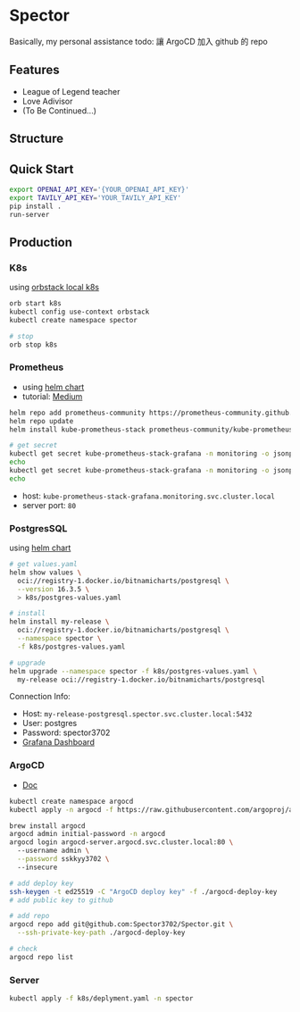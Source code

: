 # Spector
Basically, my personal assistance
todo: 讓 ArgoCD 加入 github 的 repo

## Features
- League of Legend teacher
- Love Adivisor
- (To Be Continued...)

## Structure


## Quick Start
```bash
export OPENAI_API_KEY='{YOUR_OPENAI_API_KEY}'
export TAVILY_API_KEY='YOUR_TAVILY_API_KEY'
pip install .
run-server
```

## Production

### K8s
using [orbstack local k8s](https://docs.orbstack.dev/kubernetes/)

```bash
orb start k8s
kubectl config use-context orbstack
kubectl create namespace spector

# stop
orb stop k8s
```

### Prometheus
- using [helm chart](https://artifacthub.io/packages/helm/prometheus-community/kube-prometheus-stack)
- tutorial: [Medium](https://blog.amis.com/kubernetes-operators-prometheus-3584edd72275)

```bash
helm repo add prometheus-community https://prometheus-community.github.io/helm-charts
helm repo update
helm install kube-prometheus-stack prometheus-community/kube-prometheus-stack --namespace monitoring --create-namespace

# get secret
kubectl get secret kube-prometheus-stack-grafana -n monitoring -o jsonpath="{.data.admin-user}" | base64 --decode
echo
kubectl get secret kube-prometheus-stack-grafana -n monitoring -o jsonpath="{.data.admin-password}" | base64 --decode
echo
```
- host: `kube-prometheus-stack-grafana.monitoring.svc.cluster.local`
- server port: `80`


### PostgresSQL
using [helm chart](https://artifacthub.io/packages/helm/bitnami/postgresql)
```bash
# get values.yaml
helm show values \ 
  oci://registry-1.docker.io/bitnamicharts/postgresql \
  --version 16.3.5 \   
  > k8s/postgres-values.yaml

# install
helm install my-release \
  oci://registry-1.docker.io/bitnamicharts/postgresql \
  --namespace spector \
  -f k8s/postgres-values.yaml

# upgrade
helm upgrade --namespace spector -f k8s/postgres-values.yaml \
  my-release oci://registry-1.docker.io/bitnamicharts/postgresql
```
Connection Info:
- Host: `my-release-postgresql.spector.svc.cluster.local:5432`
- User: postgres
- Password: spector3702
- [Grafana Dashboard](https://grafana.com/grafana/dashboards/9628-postgresql-database/)


### ArgoCD
- [Doc](https://argo-cd.readthedocs.io/en/stable/getting_started/)
```bash
kubectl create namespace argocd
kubectl apply -n argocd -f https://raw.githubusercontent.com/argoproj/argo-cd/stable/manifests/install.yaml

brew install argocd
argocd admin initial-password -n argocd
argocd login argocd-server.argocd.svc.cluster.local:80 \ 
  --username admin \
  --password sskkyy3702 \  
  --insecure

# add deploy key
ssh-keygen -t ed25519 -C "ArgoCD deploy key" -f ./argocd-deploy-key
# add public key to github

# add repo
argocd repo add git@github.com:Spector3702/Spector.git \
  --ssh-private-key-path ./argocd-deploy-key

# check
argocd repo list
```


### Server
```bash
kubectl apply -f k8s/deplyment.yaml -n spector
```